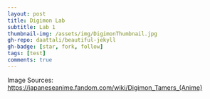 ```yaml
---
layout: post
title: Digimon Lab
subtitle: Lab 1
thumbnail-img: /assets/img/DigimonThumbnail.jpg
gh-repo: daattali/beautiful-jekyll
gh-badge: [star, fork, follow]
tags: [test]
comments: true
---
```


Image Sources: 
https://japaneseanime.fandom.com/wiki/Digimon_Tamers_(Anime)
